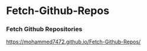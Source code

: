 # Fetch-Github-Repos
### Fetch Github Repositories
https://mohammed7472.github.io/Fetch-Github-Repos/
